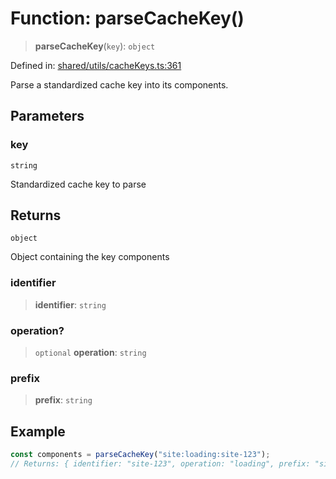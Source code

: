 # Function: parseCacheKey()

> **parseCacheKey**(`key`): `object`

Defined in: [shared/utils/cacheKeys.ts:361](https://github.com/Nick2bad4u/Uptime-Watcher/blob/main/shared/utils/cacheKeys.ts#L361)

Parse a standardized cache key into its components.

## Parameters

### key

`string`

Standardized cache key to parse

## Returns

`object`

Object containing the key components

### identifier

> **identifier**: `string`

### operation?

> `optional` **operation**: `string`

### prefix

> **prefix**: `string`

## Example

```typescript
const components = parseCacheKey("site:loading:site-123");
// Returns: { identifier: "site-123", operation: "loading", prefix: "site" }
```
